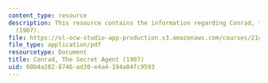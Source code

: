 ```yaml
---
content_type: resource
description: This resource contains the information regarding Conrad, the secret agent
  (1907).
file: https://ol-ocw-studio-app-production.s3.amazonaws.com/courses/21g-061-advanced-topics-plotting-terror-in-european-culture-spring-2004/60b4a2828746ad30e4a4194a04fc9593_MIT21G_061S04_conrad.pdf
file_type: application/pdf
resourcetype: Document
title: Conrad, The Secret Agent (1907)
uid: 60b4a282-8746-ad30-e4a4-194a04fc9593
---
```

